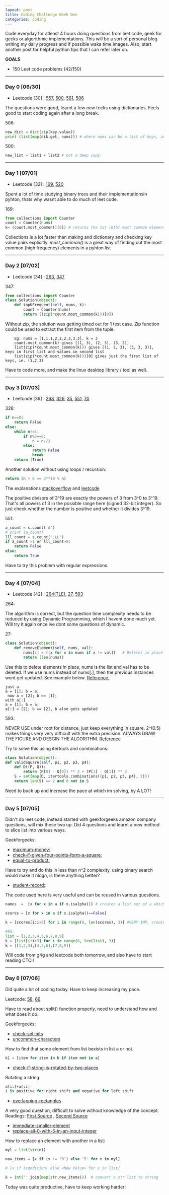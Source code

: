 ```yaml
---
layout: post
title: Coding Challenge Week One
categories: coding
---
```


Code everyday for atleast 4 hours doing questions from leet code, geek for geeks or algorithmic implementations. This will be a sort of personal blog writing my daily progress and if possible waka time images. Also, start another post for helpful python tips that I can refer later on.

**GOALS**
* 150 Leet code problems (42/150) 



---
### **Day 0** [06/30]

* Leetcode [30] : [557], [500], [561], [506]

The questions were good, learnt a few new tricks using dictionaries. Feels good to start coding again after a long break. 

506:
```python
new_dict = dict(zip(key,value))
print (list(map(dik.get, nums))) # where nums can be a list of keys, and this returns values  
```

500:
```python
new_list = list1 + list2 # not a deep copy.
```

---
### **Day 1** [07/01]

* Leetcode [32] : [169], [520]

Spent a lot of time studying binary trees and their implementationsin pyhton, thats why wasnt able to do much of leet code. 

169:
```python
from collections import Counter
count = Counter(nums)
k= (count.most_common()[0])	# returns the 1st [0th] most common element in the list
```
Collections is a lot faster than making and dictionary and checking key value pairs explicitly. *most_common()* is a great way of finding out the most common (high frequency) elements in a pyhton list

---
### **Day 2** [07/02]

* Leetcode [34] : [263], [347]

347:
```python
from collections import Counter
class Solution(object):
    def topKFrequent(self, nums, k):       
        count = Counter(nums)
        return ((zip(*count.most_common(k)))[0]) 
```
Without zip, the solution was getting timed out for 1 test case. Zip function could be used to extract the first item from the tuple. 
```
	Eg: nums = [1,1,1,2,2,2,3,3,3], k = 3
	count.most_common(k) gives [(1, 3), (2, 3), (3, 3)]
	list(zip(*count.most_common(k))) gives [(1, 2, 3), (3, 3, 3)], keys in first list and values in second list
	list(zip(*count.most_common(k)))[0] gives just the first list of keys, ie. (1,2,3)
```
Have to code more, and make the linux desktop library / tool as well.


---
### **Day 3** [07/03]

* Leetcode [39] : [268], [326], [35], [551], [70]

326:
```python
if n==0:
    return False
else:
    while n!=1:
        if n%3==0:
            n = n//3
        else:
            return False
            break
    return (True)
```
Another solution without using loops / recursion:
```python
return (n > 0 == 3**19 % n)
```
The explanations [stackoverflow](https://stackoverflow.com/questions/1804311/how-to-check-if-an-integer-is-a-power-of-3/24274850#24274850) and [leetcode](https://leetcode.com/articles/power-of-three/)

The positive divisors of 3^19 are exactly the powers of 3 from 3^0 to 3^19. That's all powers of 3 in the possible range here (signed 32-bit integer). So just check whether the number is positive and whether it divides 3^19.

551:
```python
a_count = s.count('A')
# print (a_count)
lll_count = s.count('LLL')
if a_count >1 or lll_count>0:
    return False
else:
    return True
```
Have to try this problem with regular expressions.

---
### **Day 4** [07/04]

* Leetcode [42] : [264(TLE)], [27], [593]

264:

The algorithm is correct, but the question time complexity needs to be reduced by using Dynamic Programming, which I havent done much yet. Will try it again once ive dont some questions of dynamic.

27:
```python
class Solution(object):
    def removeElement(self, nums, val):
        nums[:] = ([x for x in nums if x != val])   # Deletes in place and replaces all instances of nums
        return (len(nums))
```
Use this to delete elements in place, nums is the list and val has to be deleted. 
If we use nums instead of nums[:], then the previous instances wont get updated. See example below. [Reference.](https://stackoverflow.com/questions/2186656/how-can-i-remove-all-instances-of-an-element-from-a-list-in-python)
```
just a
a = [1]; b = a;
 now a = [2]; b == [1];
with a[:]  
a = [1]; b = a; 
a[:] = [2]; b == [2], b also gets updated
```

593:

NEVER USE under root for distance, just keep everything in square. 2^(0.5) makes things very very difficult with the extra precision. ALWAYS DRAW THE FIGURE AND DESGIN THE ALGORITHM. [Reference](http://www.geeksforgeeks.org/check-given-four-points-form-square/)

Try to solve this using itertools and combinations: 
```python
class Solution(object):
def validSquare(self, p1, p2, p3, p4):
    def D((P, Q)):
        return (P[0] - Q[0]) ** 2 + (P[1] - Q[1]) ** 2
    S = set(map(D, itertools.combinations((p1, p2, p3, p4), 2)))
    return len(S) == 2 and 0 not in S
```

Need to buck up and increase the pace at which im solving, by A LOT!

---
### **Day 5** [07/05]

Didn't do leet code, instead started with geekforgeeks amazon company questions, will mix these two up. Did 4 questions and learnt a new method to slice list into various ways.

Geekforgeeks: 
* [maximum-money:](http://practice.geeksforgeeks.org/problems/maximum-money/0)
* [check-if-given-four-points-form-a-square:](http://practice.geeksforgeeks.org/problems/check-if-given-four-points-form-a-square/0)
* [equal-to-product:](http://practice.geeksforgeeks.org/problems/equal-to-product/0)

Have to try and do this in less than n^2 complexity, using binary search would make it nlogn, is there anything better?

* [student-record:](http://practice.geeksforgeeks.org/problems/student-record/0):

The code used here is very useful and can be reused in various questions.
```python
names  =  [x for x in a if x.isalpha()] # creates a list out of a which just gives names. a is the original list here

scores = [x for x in a if x.isalpha()==False]

k = [scores[i:i+3] for i in range(0, len(scores), 3)] #VERY IMP, creates a new list k containing elements as sublist from the original list

#EG:
list = [1,2,3,4,5,6,7,8,9]
k = [list[i:i+3] for i in range(0, len(list), 3)]
k = [[1,2,3],[4,5,6],[7,8,9]]
```

Will code from g4g and leetcode both tomorrow, and also have to start reading CTCI!

---
### **Day 6** [07/06]

Did quite a lot of coding today. Have to keep increasing my pace.

Leetcode: [58], [66]

Have to read about split() function properly, need to understand how and what does it do. 

Geekforgeeks:
* [check-set-bits](http://practice.geeksforgeeks.org/problems/check-set-bits/0)
* [uncommon-characters](http://practice.geeksforgeeks.org/problems/uncommon-characters/0)

How to find that some element from list bexists in list a or not.
```python
k1 = [item for item in b if item not in a]
```

* [check-if-string-is-rotated-by-two-places](http://practice.geeksforgeeks.org/problems/check-if-string-is-rotated-by-two-places/0)

Rotating a string:
```python
a[i:]+a[:i]
i is positive for right shift and negative for left shift
```

* [overlapping-rectangles](http://practice.geeksforgeeks.org/problems/overlapping-rectangles/0)

A very good question, difficult to solve without knowledge of the concept. Readings: [First Source](https://stackoverflow.com/questions/13390333/two-rectangles-intersection) , [Second Source](https://stackoverflow.com/questions/306316/determine-if-two-rectangles-overlap-each-other)

* [immediate-smaller-element](http://practice.geeksforgeeks.org/problems/immediate-smaller-element/0)
* [replace-all-0-with-5-in-an-input-integer](http://practice.geeksforgeeks.org/problems/replace-all-0-with-5-in-an-input-integer/1)

How to replace an element with another in a list:
```python
myl = list(str(n))

new_items = [x if (x != '0') else '5' for x in myl] 

# [x if (condition) else <New Value> for x in list]

k = int(''.join(map(str,new_items)))  # convert a str list to string

```

Today was quite productive, have to keep working harder!




















[557]: https://leetcode.com/problems/reverse-words-in-a-string-iii/#/description
[500]: https://leetcode.com/problems/keyboard-row/#/description
[561]: https://leetcode.com/problems/array-partition-i/#/description
[506]: https://leetcode.com/problems/relative-ranks/#/description
[169]: https://leetcode.com/problems/majority-element/#/description
[520]: https://leetcode.com/problems/detect-capital/#/description
[263]: https://leetcode.com/problems/ugly-number/#/description
[347]: https://leetcode.com/problems/top-k-frequent-elements/#/description
[268]: https://leetcode.com/problems/missing-number/#/description
[326]: https://leetcode.com/problems/power-of-three/#/description
[35]: https://leetcode.com/problems/search-insert-position/#/description
[551]: https://leetcode.com/problems/student-attendance-record-i/#/description
[70]: https://leetcode.com/problems/climbing-stairs/#/description
[264(TLE)]: https://leetcode.com/problems/ugly-number-ii
[27]: https://leetcode.com/problems/remove-element/#/description
[593]:https://leetcode.com/problems/valid-square/#/description
[58]: https://leetcode.com/problems/length-of-last-word/#/description
[66]: https://leetcode.com/problems/plus-one/#/description


